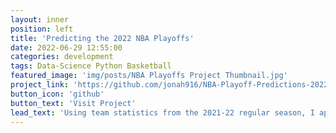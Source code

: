 ```yaml
---
layout: inner
position: left
title: 'Predicting the 2022 NBA Playoffs'
date: 2022-06-29 12:55:00
categories: development
tags: Data-Science Python Basketball
featured_image: 'img/posts/NBA Playoffs Project Thumbnail.jpg'
project_link: 'https://github.com/jonah916/NBA-Playoff-Predictions-2022'
button_icon: 'github'
button_text: 'Visit Project'
lead_text: 'Using team statistics from the 2021-22 regular season, I applied K-means clustering to every NBA team in an attempt to predict playoff series outcomes.'
---
```

